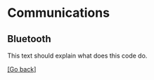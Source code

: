 # Communications
## Bluetooth
This text should explain what does this code do.

[[Go back]](/communications)